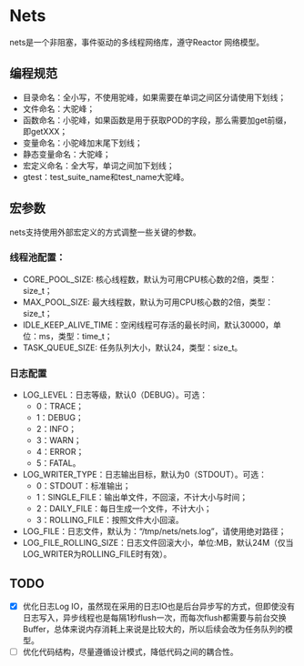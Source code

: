 # Nets
nets是一个非阻塞，事件驱动的多线程网络库，遵守Reactor 网络模型。

## 编程规范
- 目录命名：全小写，不使用驼峰，如果需要在单词之间区分请使用下划线；
- 文件命名：大驼峰；
- 函数命名：小驼峰，如果函数是用于获取POD的字段，那么需要加get前缀，即getXXX；
- 变量命名：小驼峰加末尾下划线；
- 静态变量命名：大驼峰；
- 宏定义命名：全大写，单词之间加下划线；
- gtest：test_suite_name和test_name大驼峰。

## 宏参数
nets支持使用外部宏定义的方式调整一些关键的参数。

### 线程池配置：
- CORE_POOL_SIZE: 核心线程数，默认为可用CPU核心数的2倍，类型：size_t；
- MAX_POOL_SIZE: 最大线程数，默认为可用CPU核心数的2倍，类型：size_t；
- IDLE_KEEP_ALIVE_TIME：空闲线程可存活的最长时间，默认30000，单位：ms，类型：time_t；
- TASK_QUEUE_SIZE: 任务队列大小，默认24，类型：size_t。

### 日志配置
- LOG_LEVEL：日志等级，默认0（DEBUG）。可选：
  - 0：TRACE；
  - 1：DEBUG；
  - 2：INFO；
  - 3：WARN；
  - 4：ERROR；
  - 5：FATAL。
- LOG_WRITER_TYPE：日志输出目标，默认为0（STDOUT）。可选：
  - 0：STDOUT：标准输出；
  - 1：SINGLE_FILE：输出单文件，不回滚，不计大小与时间；
  - 2：DAILY_FILE：每日生成一个文件，不计大小；
  - 3：ROLLING_FILE：按照文件大小回滚。
- LOG_FILE：日志文件，默认为：“/tmp/nets/nets.log”，请使用绝对路径；
- LOG_FILE_ROLLING_SIZE：日志文件回滚大小，单位:MB，默认24M（仅当LOG_WRITER为ROLLING_FILE时有效）。

## TODO
- [x] 优化日志Log IO，虽然现在采用的日志IO也是后台异步写的方式，但即使没有日志写入，异步线程也是每隔1秒flush一次，而每次flush都需要与前台交换Buffer，总体来说内存消耗上来说是比较大的，所以后续会改为任务队列的模型。
- [ ] 优化代码结构，尽量遵循设计模式，降低代码之间的耦合性。